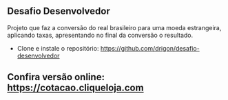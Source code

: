 ## Desafio Desenvolvedor

Projeto que faz a conversão do real brasileiro para uma moeda estrangeira, aplicando taxas, apresentando no final da conversão o resultado.

- Clone e instale o repositório: https://github.com/drigon/desafio-desenvolvedor

## Confira versão online: https://cotacao.cliqueloja.com
